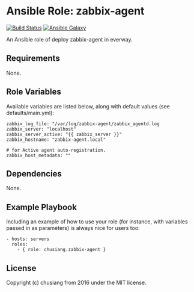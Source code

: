 Ansible Role: zabbix-agent
=========

[![Build Status](https://travis-ci.org/chusiang/zabbix-agent.ansible.role.svg?branch=master)](https://travis-ci.org/chusiang/zabbix-agent.ansible.role) [![Ansible Galaxy](https://img.shields.io/badge/role-zabbix--agent-blue.svg)](https://galaxy.ansible.com/chusiang/zabbix-agent/)

An Ansible role of deploy zabbix-agent in everway.

Requirements
------------

None.

Role Variables
--------------

Available variables are listed below, along with default values (see defaults/main.yml):

    zabbix_log_file: "/var/log/zabbix-agent/zabbix_agentd.log
    zabbix_server: "localhost"
    zabbix_server_active: "{{ zabbix_server }}"
    zabbix_hostname: "zabbix-agent.local"
    
    # for Active agent auto-registration.
    zabbix_host_metadata: ""

Dependencies
------------

None.

Example Playbook
----------------

Including an example of how to use your role (for instance, with variables passed in as parameters) is always nice for users too:

    - hosts: servers
      roles:
        - { role: chusiang.zabbix-agent }

License
-------

Copyright (c) chusiang from 2016 under the MIT license.
